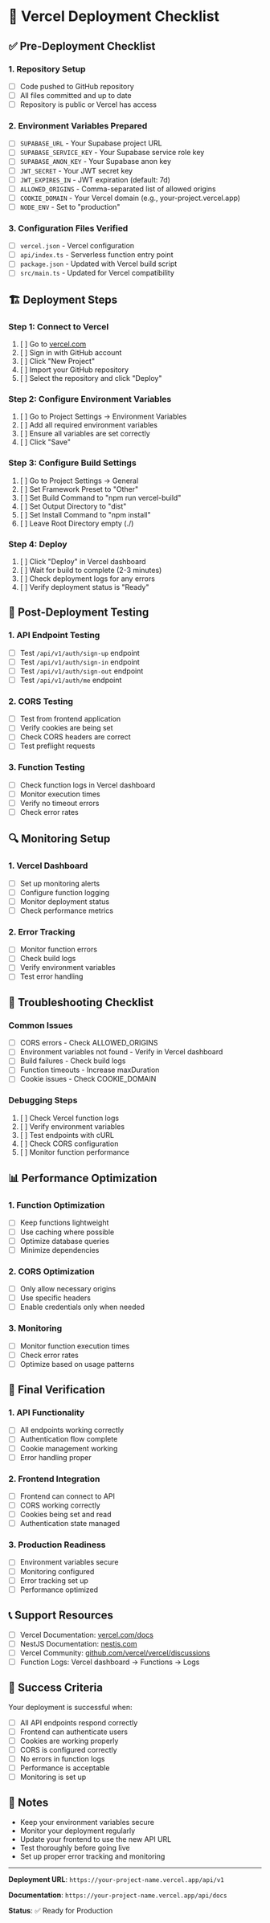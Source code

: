 # 🚀 Vercel Deployment Checklist

## ✅ Pre-Deployment Checklist

### 1. Repository Setup

- [ ] Code pushed to GitHub repository
- [ ] All files committed and up to date
- [ ] Repository is public or Vercel has access

### 2. Environment Variables Prepared

- [ ] `SUPABASE_URL` - Your Supabase project URL
- [ ] `SUPABASE_SERVICE_KEY` - Your Supabase service role key
- [ ] `SUPABASE_ANON_KEY` - Your Supabase anon key
- [ ] `JWT_SECRET` - Your JWT secret key
- [ ] `JWT_EXPIRES_IN` - JWT expiration (default: 7d)
- [ ] `ALLOWED_ORIGINS` - Comma-separated list of allowed origins
- [ ] `COOKIE_DOMAIN` - Your Vercel domain (e.g., your-project.vercel.app)
- [ ] `NODE_ENV` - Set to "production"

### 3. Configuration Files Verified

- [ ] `vercel.json` - Vercel configuration
- [ ] `api/index.ts` - Serverless function entry point
- [ ] `package.json` - Updated with Vercel build script
- [ ] `src/main.ts` - Updated for Vercel compatibility

## 🏗️ Deployment Steps

### Step 1: Connect to Vercel

1. [ ] Go to [vercel.com](https://vercel.com)
2. [ ] Sign in with GitHub account
3. [ ] Click "New Project"
4. [ ] Import your GitHub repository
5. [ ] Select the repository and click "Deploy"

### Step 2: Configure Environment Variables

1. [ ] Go to Project Settings → Environment Variables
2. [ ] Add all required environment variables
3. [ ] Ensure all variables are set correctly
4. [ ] Click "Save"

### Step 3: Configure Build Settings

1. [ ] Go to Project Settings → General
2. [ ] Set Framework Preset to "Other"
3. [ ] Set Build Command to "npm run vercel-build"
4. [ ] Set Output Directory to "dist"
5. [ ] Set Install Command to "npm install"
6. [ ] Leave Root Directory empty (./)

### Step 4: Deploy

1. [ ] Click "Deploy" in Vercel dashboard
2. [ ] Wait for build to complete (2-3 minutes)
3. [ ] Check deployment logs for any errors
4. [ ] Verify deployment status is "Ready"

## 🧪 Post-Deployment Testing

### 1. API Endpoint Testing

- [ ] Test `/api/v1/auth/sign-up` endpoint
- [ ] Test `/api/v1/auth/sign-in` endpoint
- [ ] Test `/api/v1/auth/sign-out` endpoint
- [ ] Test `/api/v1/auth/me` endpoint

### 2. CORS Testing

- [ ] Test from frontend application
- [ ] Verify cookies are being set
- [ ] Check CORS headers are correct
- [ ] Test preflight requests

### 3. Function Testing

- [ ] Check function logs in Vercel dashboard
- [ ] Monitor execution times
- [ ] Verify no timeout errors
- [ ] Check error rates

## 🔍 Monitoring Setup

### 1. Vercel Dashboard

- [ ] Set up monitoring alerts
- [ ] Configure function logging
- [ ] Monitor deployment status
- [ ] Check performance metrics

### 2. Error Tracking

- [ ] Monitor function errors
- [ ] Check build logs
- [ ] Verify environment variables
- [ ] Test error handling

## 🚨 Troubleshooting Checklist

### Common Issues

- [ ] CORS errors - Check ALLOWED_ORIGINS
- [ ] Environment variables not found - Verify in Vercel dashboard
- [ ] Build failures - Check build logs
- [ ] Function timeouts - Increase maxDuration
- [ ] Cookie issues - Check COOKIE_DOMAIN

### Debugging Steps

1. [ ] Check Vercel function logs
2. [ ] Verify environment variables
3. [ ] Test endpoints with cURL
4. [ ] Check CORS configuration
5. [ ] Monitor function performance

## 📊 Performance Optimization

### 1. Function Optimization

- [ ] Keep functions lightweight
- [ ] Use caching where possible
- [ ] Optimize database queries
- [ ] Minimize dependencies

### 2. CORS Optimization

- [ ] Only allow necessary origins
- [ ] Use specific headers
- [ ] Enable credentials only when needed

### 3. Monitoring

- [ ] Monitor function execution times
- [ ] Check error rates
- [ ] Optimize based on usage patterns

## 🎯 Final Verification

### 1. API Functionality

- [ ] All endpoints working correctly
- [ ] Authentication flow complete
- [ ] Cookie management working
- [ ] Error handling proper

### 2. Frontend Integration

- [ ] Frontend can connect to API
- [ ] CORS working correctly
- [ ] Cookies being set and read
- [ ] Authentication state managed

### 3. Production Readiness

- [ ] Environment variables secure
- [ ] Monitoring configured
- [ ] Error tracking set up
- [ ] Performance optimized

## 📞 Support Resources

- [ ] Vercel Documentation: [vercel.com/docs](https://vercel.com/docs)
- [ ] NestJS Documentation: [nestjs.com](https://nestjs.com)
- [ ] Vercel Community: [github.com/vercel/vercel/discussions](https://github.com/vercel/vercel/discussions)
- [ ] Function Logs: Vercel dashboard → Functions → Logs

## 🎉 Success Criteria

Your deployment is successful when:

- [ ] All API endpoints respond correctly
- [ ] Frontend can authenticate users
- [ ] Cookies are working properly
- [ ] CORS is configured correctly
- [ ] No errors in function logs
- [ ] Performance is acceptable
- [ ] Monitoring is set up

## 📝 Notes

- Keep your environment variables secure
- Monitor your deployment regularly
- Update your frontend to use the new API URL
- Test thoroughly before going live
- Set up proper error tracking and monitoring

---

**Deployment URL**: `https://your-project-name.vercel.app/api/v1`

**Documentation**: `https://your-project-name.vercel.app/api/docs`

**Status**: ✅ Ready for Production
